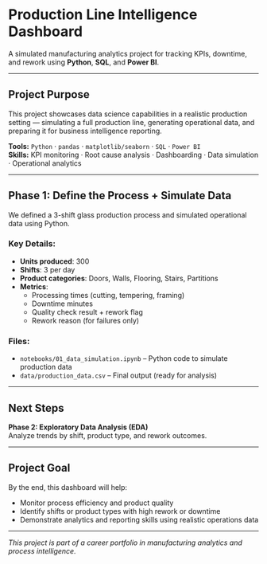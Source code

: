 # Production Line Intelligence Dashboard

A simulated manufacturing analytics project for tracking KPIs, downtime, and rework using **Python**, **SQL**, and **Power BI**.

---

## Project Purpose

This project showcases data science capabilities in a realistic production setting — simulating a full production line, generating operational data, and preparing it for business intelligence reporting.

**Tools:** `Python` · `pandas` · `matplotlib/seaborn` · `SQL` · `Power BI`  
**Skills:** KPI monitoring · Root cause analysis · Dashboarding · Data simulation · Operational analytics

---

## Phase 1: Define the Process + Simulate Data

We defined a 3-shift glass production process and simulated operational data using Python.

### Key Details:
- **Units produced**: 300  
- **Shifts**: 3 per day  
- **Product categories**: Doors, Walls, Flooring, Stairs, Partitions  
- **Metrics**:
  - Processing times (cutting, tempering, framing)
  - Downtime minutes
  - Quality check result + rework flag
  - Rework reason (for failures only)

### Files:
- `notebooks/01_data_simulation.ipynb` – Python code to simulate production data
- `data/production_data.csv` – Final output (ready for analysis)

---

## Next Steps

**Phase 2: Exploratory Data Analysis (EDA)**  
Analyze trends by shift, product type, and rework outcomes.

---

## Project Goal

By the end, this dashboard will help:
- Monitor process efficiency and product quality
- Identify shifts or product types with high rework or downtime
- Demonstrate analytics and reporting skills using realistic operations data

---

*This project is part of a career portfolio in manufacturing analytics and process intelligence.*

